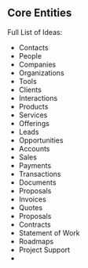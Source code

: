 ## Core Entities

Full List of Ideas:

- Contacts
- People
- Companies
- Organizations
- Tools
- Clients
- Interactions
- Products
- Services
- Offerings
- Leads
- Opportunities
- Accounts
- Sales
- Payments
- Transactions
- Documents
- Proposals
- Invoices
- Quotes
- Proposals
- Contracts
- Statement of Work
- Roadmaps
- Project Support
- 

